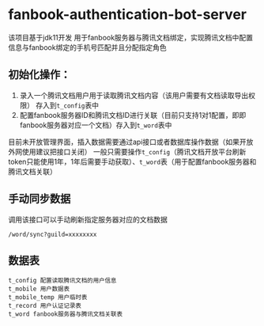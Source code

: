 # fanbook-authentication-bot-server

该项目基于jdk11开发
用于fanbook服务器与腾讯文档绑定，实现腾讯文档中配置信息与fanbook绑定的手机号匹配并且分配指定角色
## 初始化操作：

1. 录入一个腾讯文档用户用于读取腾讯文档内容（该用户需要有文档读取导出权限） 存入到```t_config```表中
2. 配置fanbook服务器ID和腾讯文档ID进行关联（目前只支持1对1配置，即即fanbook服务器对应一个文档）存入到```t_word```表中

目前未开放管理界面，插入数据需要通过api接口或者数据库操作数据（如果开放外网使用建议把接口关闭）
一般只需要操作```t_config```（腾讯文档开放平台刷新token只能使用1年，1年后需要手动获取）、```t_word```表（用于配置fanbook服务器和腾讯文档关联）

## 手动同步数据
调用该接口可以手动刷新指定服务器对应的文档数据

```/word/sync?guild=xxxxxxxx```

## 数据表

```
t_config 配置读取腾讯文档的用户信息
t_mobile 用户数据表
t_mobile_temp 用户临时表
t_record 用户认证记录表
t_word fanbook服务器与腾讯文档关联表
```
